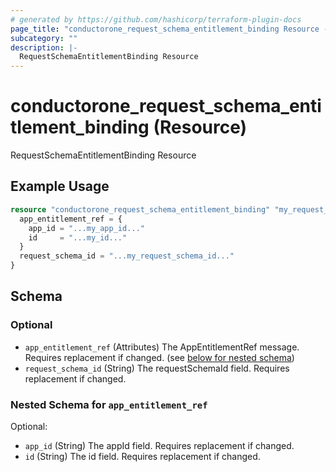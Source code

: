 ```yaml
---
# generated by https://github.com/hashicorp/terraform-plugin-docs
page_title: "conductorone_request_schema_entitlement_binding Resource - terraform-provider-conductorone"
subcategory: ""
description: |-
  RequestSchemaEntitlementBinding Resource
---
```


# conductorone_request_schema_entitlement_binding (Resource)

RequestSchemaEntitlementBinding Resource

## Example Usage

```terraform
resource "conductorone_request_schema_entitlement_binding" "my_request_schema_entitlement_binding" {
  app_entitlement_ref = {
    app_id = "...my_app_id..."
    id     = "...my_id..."
  }
  request_schema_id = "...my_request_schema_id..."
}
```

<!-- schema generated by tfplugindocs -->
## Schema

### Optional

- `app_entitlement_ref` (Attributes) The AppEntitlementRef message. Requires replacement if changed. (see [below for nested schema](#nestedatt--app_entitlement_ref))
- `request_schema_id` (String) The requestSchemaId field. Requires replacement if changed.

<a id="nestedatt--app_entitlement_ref"></a>
### Nested Schema for `app_entitlement_ref`

Optional:

- `app_id` (String) The appId field. Requires replacement if changed.
- `id` (String) The id field. Requires replacement if changed.
